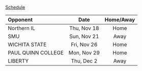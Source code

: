[Schedule](https://mutigers.com/sports/mens-basketball/schedule/2021-22)

| Opponent       | Date           | Home/Away  |
| :------------- |:-------------:| :-----:|
| Northern IL      | Thu, Nov 18 | Home |
| SMU      | Sun, Nov 21      |   Away |
| WICHITA STATE | Fri, Nov 26      |    Home |
|PAUL QUINN COLLEGE|Mon, Nov 29|Home|
|LIBERTY|Thu, Dec 2|Away
